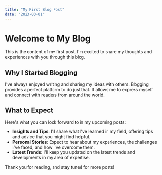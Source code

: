 ```yaml
---
title: "My First Blog Post"
date: "2023-03-01"
---
```


# Welcome to My Blog

This is the content of my first post. I'm excited to share my thoughts and experiences with you through this blog.

## Why I Started Blogging

I've always enjoyed writing and sharing my ideas with others. Blogging provides a perfect platform to do just that. It allows me to express myself and connect with readers from around the world.

## What to Expect

Here's what you can look forward to in my upcoming posts:

- **Insights and Tips**: I'll share what I've learned in my field, offering tips and advice that you might find helpful.
- **Personal Stories**: Expect to hear about my experiences, the challenges I've faced, and how I've overcome them.
- **Latest Trends**: I'll keep you updated on the latest trends and developments in my area of expertise.

Thank you for reading, and stay tuned for more posts!
